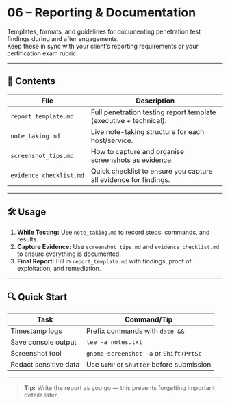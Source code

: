 # 06 – Reporting & Documentation

Templates, formats, and guidelines for documenting penetration test findings during and after engagements.  
Keep these in sync with your client’s reporting requirements or your certification exam rubric.

---

## 📌 Contents

| File                  | Description |
|-----------------------|-------------|
| `report_template.md`  | Full penetration testing report template (executive + technical). |
| `note_taking.md`      | Live note-taking structure for each host/service. |
| `screenshot_tips.md`  | How to capture and organise screenshots as evidence. |
| `evidence_checklist.md` | Quick checklist to ensure you capture all evidence for findings. |

---

## 🛠 Usage

1. **While Testing:** Use `note_taking.md` to record steps, commands, and results.
2. **Capture Evidence:** Use `screenshot_tips.md` and `evidence_checklist.md` to ensure everything is documented.
3. **Final Report:** Fill in `report_template.md` with findings, proof of exploitation, and remediation.

---

## 🔍 Quick Start

| Task                  | Command/Tip |
|-----------------------|-------------|
| Timestamp logs        | Prefix commands with `date &&` |
| Save console output   | `tee -a notes.txt` |
| Screenshot tool       | `gnome-screenshot -a` or `Shift+PrtSc` |
| Redact sensitive data | Use `GIMP` or `Shutter` before submission |

---

> **Tip:** Write the report as you go — this prevents forgetting important details later.

